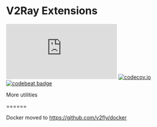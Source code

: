 # V2Ray Extensions

[![Build Status][1]][2] [![codecov.io][3]][4] [![codebeat badge][5]][6]

[1]: https://dev.azure.com/v2ray/core/_apis/build/status/v2ray.ext "Build Status badge"
[2]: https://dev.azure.com/v2ray/core/_build/latest?definitionId=2 "Build Status link"
[3]: https://codecov.io/github/v2ray/ext/coverage.svg?branch=master "Coverage badge"
[4]: https://codecov.io/github/v2ray/ext?branch=master "Codecov Status"
[5]: https://codebeat.co/badges/3a2163a8-cb1a-41ba-a860-bf60e2fa5050 "CodeBeat badge"
[6]: https://codebeat.co/projects/github-com-v2ray-ext-master "CodeBeat status"

More utilities

======

Docker moved to https://github.com/v2fly/docker